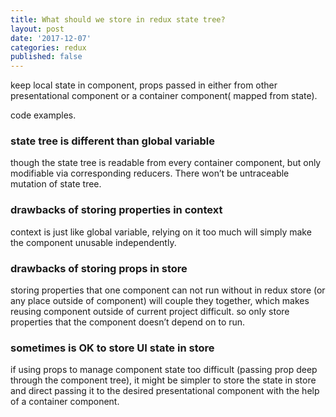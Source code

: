 ```yaml
---
title: What should we store in redux state tree?
layout: post
date: '2017-12-07'
categories: redux
published: false
---
```


keep local state in component, props passed in either from other presentational component or a container component( mapped from state).

code examples.

### state tree is different than global variable
though the state tree is readable from every container component, but only modifiable via corresponding reducers. There won’t be untraceable mutation of state tree.

### drawbacks of storing properties in  context
context is just like global variable, relying on it too much will simply make the component unusable independently.

### drawbacks of storing props in store
storing properties that one component can not run without in redux store (or any place outside of component) will couple they together, which makes reusing component outside of current project difficult.
so only store properties that the component doesn’t depend on to run.

### sometimes is OK to store UI state in store
if using props to manage component state too difficult (passing prop deep through the component tree), it might be simpler to store the state in store and direct passing it to the desired presentational component with the help of a container component.

